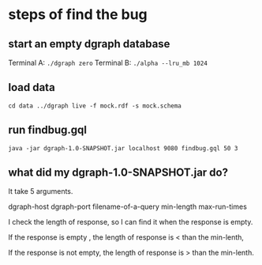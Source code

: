 # steps of find the bug
## start an empty dgraph database
Terminal A: `./dgraph zero`
Terminal B: `./alpha --lru_mb 1024`

## load data
`
cd data
../dgraph live -f mock.rdf -s mock.schema
` 

## run findbug.gql

`
java -jar dgraph-1.0-SNAPSHOT.jar localhost 9080 findbug.gql 50 3
`

## what did my  dgraph-1.0-SNAPSHOT.jar do?
It take 5 arguments. 

dgraph-host dgraph-port filename-of-a-query  min-length  max-run-times

I check the length of response, so I can find it when the response is empty.

If the response is empty , the length of response is < than the min-lenth,

If the response is not empty, the length of response is > than the min-lenth.

